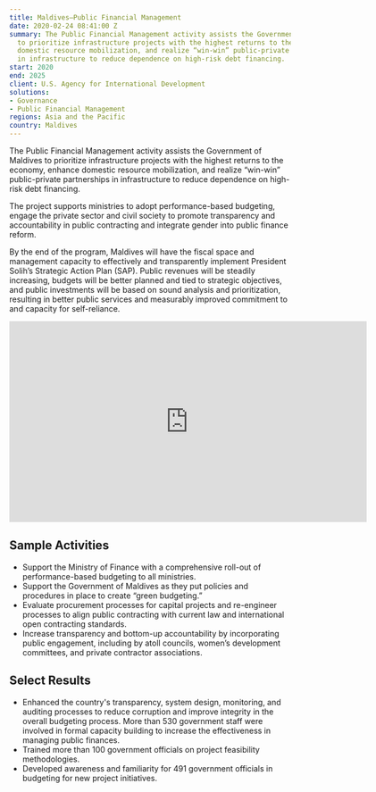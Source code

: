 ```yaml
---
title: Maldives—Public Financial Management
date: 2020-02-24 08:41:00 Z
summary: The Public Financial Management activity assists the Government of Maldives
  to prioritize infrastructure projects with the highest returns to the economy, enhance
  domestic resource mobilization, and realize “win-win” public-private partnerships
  in infrastructure to reduce dependence on high-risk debt financing.
start: 2020
end: 2025
client: U.S. Agency for International Development
solutions:
- Governance
- Public Financial Management
regions: Asia and the Pacific
country: Maldives
---
```


The Public Financial Management activity assists the Government of Maldives to prioritize infrastructure projects with the highest returns to the economy, enhance domestic resource mobilization, and realize “win-win” public-private partnerships in infrastructure to reduce dependence on high-risk debt financing.
 
The project supports ministries to adopt performance-based budgeting, engage the private sector and civil society to promote transparency and accountability in public contracting and integrate gender into public finance reform. 

By the end of the program, Maldives will have the fiscal space and management capacity to effectively and transparently implement President Solih’s Strategic Action Plan (SAP). Public revenues will be steadily increasing, budgets will be better planned and tied to strategic objectives, and public investments will be based on sound analysis and prioritization, resulting in better public services and measurably improved commitment to and capacity for self-reliance. 

<iframe src="https://player.vimeo.com/video/623772788?h=99da47e1c1" width="640" height="360" frameborder="0" allow="autoplay; fullscreen; picture-in-picture" allowfullscreen></iframe>

## Sample Activities

* Support the Ministry of Finance with a comprehensive roll-out of performance-based budgeting to all ministries.
* Support the Government of Maldives as they put policies and procedures in place to create “green budgeting.” 
* Evaluate procurement processes for capital projects and re-engineer processes to align public contracting with current law and international open contracting standards.
* Increase transparency and bottom-up accountability by incorporating public engagement, including by atoll councils, women’s development committees, and private contractor associations. 

## Select Results

* Enhanced the country's transparency, system design, monitoring, and auditing processes to reduce corruption and improve integrity in the overall budgeting process. More than 530 government staff were involved in formal capacity building to increase the effectiveness in managing public finances. 
* Trained more than 100 government officials on project feasibility methodologies.
* Developed awareness and familiarity for 491 government officials in budgeting for new project initiatives.
